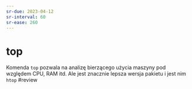 ```yaml
---
sr-due: 2023-04-12
sr-interval: 60
sr-ease: 260
---
```


# top
Komenda `top` pozwala na analizę bierzącego użycia maszyny pod względem CPU, RAM itd. Ale jest znacznie lepsza wersja pakietu i jest nim `htop`
#review
